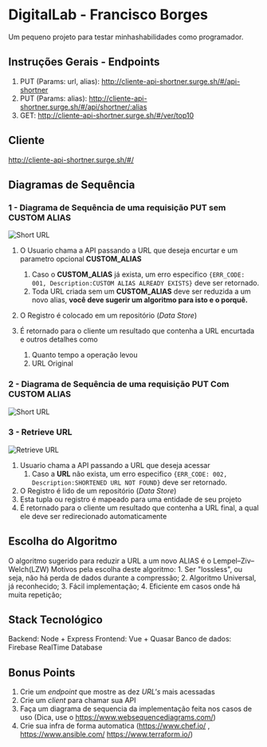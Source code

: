 # DigitalLab - Francisco Borges
Um pequeno projeto para testar minhashabilidades como programador.

## Instruções Gerais - Endpoints

1. PUT (Params: url, alias): http://cliente-api-shortner.surge.sh/#/api-shortner
2. PUT (Params: alias): http://cliente-api-shortner.surge.sh/#/api/shortner/:alias
3. GET: http://cliente-api-shortner.surge.sh/#/ver/top10

## Cliente

http://cliente-api-shortner.surge.sh/#/

## Diagramas de Sequência

### 1 - Diagrama de Sequência de uma requisição PUT sem CUSTOM ALIAS
![Short URL](https://i.imgur.com/hkiZ1XT.png)

1. O Usuario chama a API passando a URL que deseja encurtar e um parametro opcional **CUSTOM_ALIAS**
    1. Caso o **CUSTOM_ALIAS** já exista, um erro especifico ```{ERR_CODE: 001, Description:CUSTOM ALIAS ALREADY EXISTS}``` deve ser retornado.
    2. Toda URL criada sem um **CUSTOM_ALIAS** deve ser reduzida a um novo alias, **você deve sugerir um algoritmo para isto e o porquê.**
    
2. O Registro é colocado em um repositório (*Data Store*)
3. É retornado para o cliente um resultado que contenha a URL encurtada e outros detalhes como
    1. Quanto tempo a operação levou
    2. URL Original

### 2 - Diagrama de Sequência de uma requisição PUT Com CUSTOM ALIAS
![Short URL](https://i.imgur.com/hkiZ1XT.png)

### 3 - Retrieve URL
![Retrieve URL](https://i.imgur.com/7qiySca.png)

1. Usuario chama a API passando a URL que deseja acessar
    1. Caso a **URL** não exista, um erro especifico ```{ERR_CODE: 002, Description:SHORTENED URL NOT FOUND}``` deve ser retornado.
2. O Registro é lido de um repositório (*Data Store*)
3. Esta tupla ou registro é mapeado para uma entidade de seu projeto
3. É retornado para o cliente um resultado que contenha a URL final, a qual ele deve ser redirecionado automaticamente

## Escolha do Algoritmo
O algoritmo sugerido para reduzir a URL a um novo ALIAS é o Lempel–Ziv–Welch(LZW)
Motivos pela escolha deste algoritmo:
	1. Ser "lossless", ou seja, não há perda de dados durante a compressão;
	2. Algoritmo Universal, já reconhecido;
	3. Fácil implementação;
	4. Eficiente em casos onde há muita repetição;

## Stack Tecnológico

Backend: Node + Express
Frontend: Vue + Quasar
Banco de dados: Firebase RealTime Database

## Bonus Points

1. Crie um *endpoint* que mostre as dez *URL's* mais acessadas 
2. Crie um *client* para chamar sua API
3. Faça um diagrama de sequencia da implementação feita nos casos de uso (Dica, use o https://www.websequencediagrams.com/)
4. Crie sua infra de forma automatica (https://www.chef.io/ , https://www.ansible.com/ https://www.terraform.io/)

